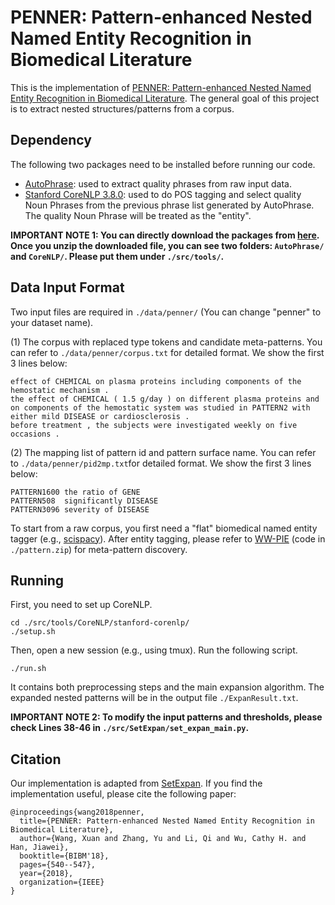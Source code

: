 # PENNER: Pattern-enhanced Nested Named Entity Recognition in Biomedical Literature

This is the implementation of [PENNER: Pattern-enhanced Nested Named Entity Recognition in Biomedical Literature](https://ieeexplore.ieee.org/document/8621485). The general goal of this project is to extract nested structures/patterns from a corpus.

## Dependency
The following two packages need to be installed before running our code.

* [AutoPhrase](https://github.com/shangjingbo1226/AutoPhrase): used to extract quality phrases from raw input data.
* [Stanford CoreNLP 3.8.0](https://stanfordnlp.github.io/CoreNLP/history.html): used to do POS tagging and select quality Noun Phrases from the previous phrase list generated by AutoPhrase. The quality Noun Phrase will be treated as the "entity".

**IMPORTANT NOTE 1: You can directly download the packages from [here](https://drive.google.com/file/d/1t5jlO1-PR734nXEBEnLKRJ7JiLOOnRfM/view?usp=sharing). Once you unzip the downloaded file, you can see two folders: ```AutoPhrase/``` and ```CoreNLP/```. Please put them under ```./src/tools/```.**

## Data Input Format
Two input files are required in ```./data/penner/``` (You can change "penner" to your dataset name).

(1) The corpus with replaced type tokens and candidate meta-patterns. You can refer to ```./data/penner/corpus.txt``` for detailed format. We show the first 3 lines below:
```
effect of CHEMICAL on plasma proteins including components of the hemostatic mechanism .
the effect of CHEMICAL ( 1.5 g/day ) on different plasma proteins and on components of the hemostatic system was studied in PATTERN2 with either mild DISEASE or cardiosclerosis .
before treatment , the subjects were investigated weekly on five occasions .
```

(2) The mapping list of pattern id and pattern surface name. You can refer to ```./data/penner/pid2mp.txt```for detailed format. We show the first 3 lines below:
```
PATTERN1600	the ratio of GENE
PATTERN508	significantly DISEASE
PATTERN3096	severity of DISEASE
```

To start from a raw corpus, you first need a "flat" biomedical named entity tagger (e.g., [scispacy](https://allenai.github.io/scispacy/)). After entity tagging, please refer to [WW-PIE](https://ieeexplore.ieee.org/document/8621375) (code in ```./pattern.zip```) for meta-pattern discovery.

## Running
First, you need to set up CoreNLP.
```
cd ./src/tools/CoreNLP/stanford-corenlp/
./setup.sh
```

Then, open a new session (e.g., using tmux). Run the following script.
```
./run.sh
```

It contains both preprocessing steps and the main expansion algorithm. The expanded nested patterns will be in the output file ```./ExpanResult.txt```.

**IMPORTANT NOTE 2: To modify the input patterns and thresholds, please check Lines 38-46 in ```./src/SetExpan/set_expan_main.py```.**

## Citation
Our implementation is adapted from [SetExpan](https://github.com/mickeystroller/SetExpan). If you find the implementation useful, please cite the following paper:
```
@inproceedings{wang2018penner,
  title={PENNER: Pattern-enhanced Nested Named Entity Recognition in Biomedical Literature},
  author={Wang, Xuan and Zhang, Yu and Li, Qi and Wu, Cathy H. and Han, Jiawei},
  booktitle={BIBM'18},
  pages={540--547},
  year={2018},
  organization={IEEE}
}
```
